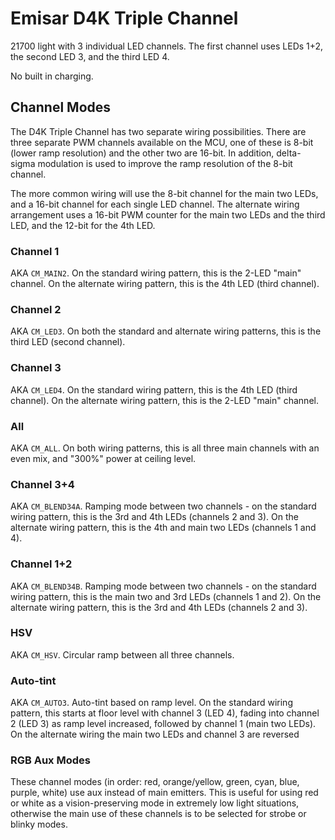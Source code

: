 # Emisar D4K Triple Channel

21700 light with 3 individual LED channels. The first channel uses LEDs 1+2, the second LED 3, and the third LED 4.

No built in charging.

## Channel Modes

The D4K Triple Channel has two separate wiring possibilities. There are three separate PWM channels available on the MCU, one of these is 8-bit (lower ramp resolution) and the other two are 16-bit. In addition, delta-sigma modulation is used to improve the ramp resolution of the 8-bit channel.

The more common wiring will use the 8-bit channel for the main two LEDs, and a 16-bit channel for each single LED channel. The alternate wiring arrangement uses a 16-bit PWM counter for the main two LEDs and the third LED, and the 12-bit for the 4th LED.

### Channel 1
AKA `CM_MAIN2`. On the standard wiring pattern, this is the 2-LED "main" channel. On the alternate wiring pattern, this is the 4th LED (third channel).

### Channel 2
AKA `CM_LED3`. On both the standard and alternate wiring patterns, this is the third LED (second channel).

### Channel 3
AKA `CM_LED4`. On the standard wiring pattern, this is the 4th LED (third channel). On the alternate wiring pattern, this is the 2-LED "main" channel.

### All
AKA `CM_ALL`. On both wiring patterns, this is all three main channels with an even mix, and "300%" power at ceiling level.

### Channel 3+4
AKA `CM_BLEND34A`. Ramping mode between two channels - on the standard wiring pattern, this is the 3rd and 4th LEDs (channels 2 and 3). On the alternate wiring pattern, this is the 4th and main two LEDs (channels 1 and 4).

### Channel 1+2
AKA `CM_BLEND34B`. Ramping mode between two channels - on the standard wiring pattern, this is the main two and 3rd LEDs (channels 1 and 2). On the alternate wiring pattern, this is the 3rd and 4th LEDs (channels 2 and 3).

### HSV
AKA `CM_HSV`. Circular ramp between all three channels.

### Auto-tint
AKA `CM_AUTO3`. Auto-tint based on ramp level. On the standard wiring pattern, this starts at floor level with channel 3 (LED 4), fading into channel 2 (LED 3) as ramp level increased, followed by channel 1 (main two LEDs). On the alternate wiring the main two LEDs and channel 3 are reversed

### RGB Aux Modes
These channel modes (in order: red, orange/yellow, green, cyan, blue, purple, white) use aux instead of main emitters. This is useful for using red or white as a vision-preserving mode in extremely low light situations, otherwise the main use of these channels is to be selected for strobe or blinky modes.

